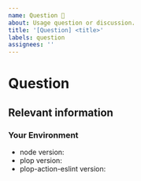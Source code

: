 ```yaml
---
name: Question 🤔
about: Usage question or discussion.
title: '[Question] <title>'
labels: question
assignees: ''
---
```


<!--
  To make it easier for us to help you — please follow the suggested format below.

  Before opening a new issue, please search existing issues.
-->

# Question

## Relevant information

<!-- Provide as much useful information as you can. -->

### Your Environment

- node version:
- plop version:
- plop-action-eslint version:
